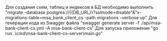 Для создания схем, таблиц и индексов в БД необходимо выполнить "migrate -database postgres://{{DB_URL}}?sslmode=disable"&"x-migrations-table=msa_bank_client_cs -path migrations -verbose up"
Для генерации кода из Swagger файла "swagger generate server -f ./api/msa-bank-client-cs.yml -A msa-bank-client-cs"
Для запуска приложения  "go run .\cmd\msa-bank-client-cs-server\main.go"